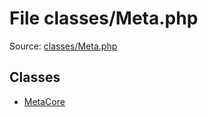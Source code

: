 File classes/Meta.php
=========

Source: [classes/Meta.php](https://github.com/PrestaShop/PrestaShop/blob/1.5.0.2/classes/Meta.php)


Classes
-------

* [MetaCore](class.MetaCore.md)

